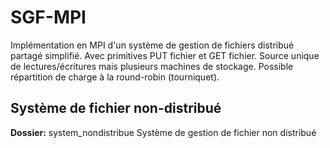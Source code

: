 # SGF-MPI
Implémentation en MPI d'un système de gestion de fichiers distribué partagé simplifié. Avec primitives PUT fichier et GET fichier. Source unique de lectures/écritures mais plusieurs machines de stockage. Possible répartition de charge à la round-robin (tourniquet). 

## Système de fichier non-distribué
**Dossier:** system_nondistribue
Système de gestion de fichier non distribué
